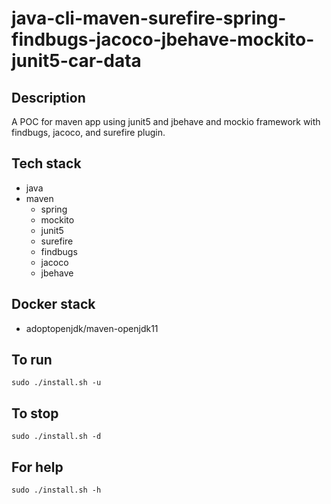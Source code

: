 # java-cli-maven-surefire-spring-findbugs-jacoco-jbehave-mockito-junit5-car-data

## Description
A POC for maven app using junit5
and jbehave and mockio framework
 with findbugs,
jacoco, and surefire plugin.

## Tech stack
- java
- maven
	- spring
	- mockito
  - junit5
  - surefire
  - findbugs
  - jacoco
  - jbehave

## Docker stack
- adoptopenjdk/maven-openjdk11

## To run
`sudo ./install.sh -u`

## To stop
`sudo ./install.sh -d`

## For help
`sudo ./install.sh -h`

